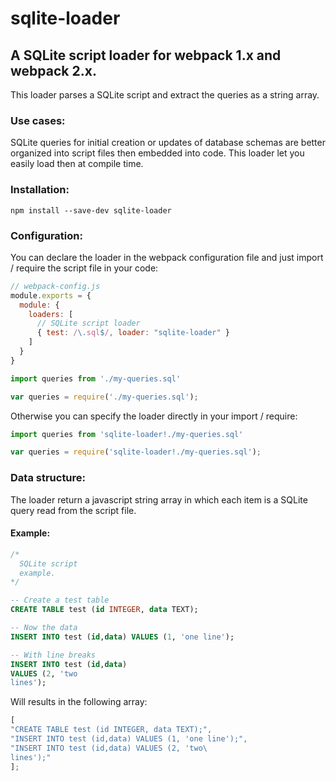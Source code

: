 # sqlite-loader
## A SQLite script loader for webpack 1.x and webpack 2.x.

This loader parses a SQLite script and extract the queries as a string array.

### Use cases:
SQLite queries for initial creation or updates of database schemas are better organized into script files then embedded into code. This loader let you easily load then at compile time.

### Installation:

```
npm install --save-dev sqlite-loader
```

### Configuration:

You can declare the loader in the webpack configuration file and just import / require the script file in your code:

```javascript
// webpack-config.js
module.exports = {
  module: {
    loaders: [
      // SQLite script loader
      { test: /\.sql$/, loader: "sqlite-loader" }
    ]
  }
}
```
```javascript
import queries from './my-queries.sql'
```
```javascript
var queries = require('./my-queries.sql');
```

Otherwise you can specify the loader directly in your import / require:

```javascript
import queries from 'sqlite-loader!./my-queries.sql'
```
```javascript
var queries = require('sqlite-loader!./my-queries.sql');
```

### Data structure:

The loader return a javascript string array in which each item is a SQLite query read from the script file.

#### Example:

```sql
/*
  SQLite script
  example.
*/

-- Create a test table
CREATE TABLE test (id INTEGER, data TEXT);

-- Now the data
INSERT INTO test (id,data) VALUES (1, 'one line');

-- With line breaks
INSERT INTO test (id,data)
VALUES (2, 'two
lines');
```

Will results in the following array:

```javascript
[
"CREATE TABLE test (id INTEGER, data TEXT);",
"INSERT INTO test (id,data) VALUES (1, 'one line');",
"INSERT INTO test (id,data) VALUES (2, 'two\
lines');"
];
```

